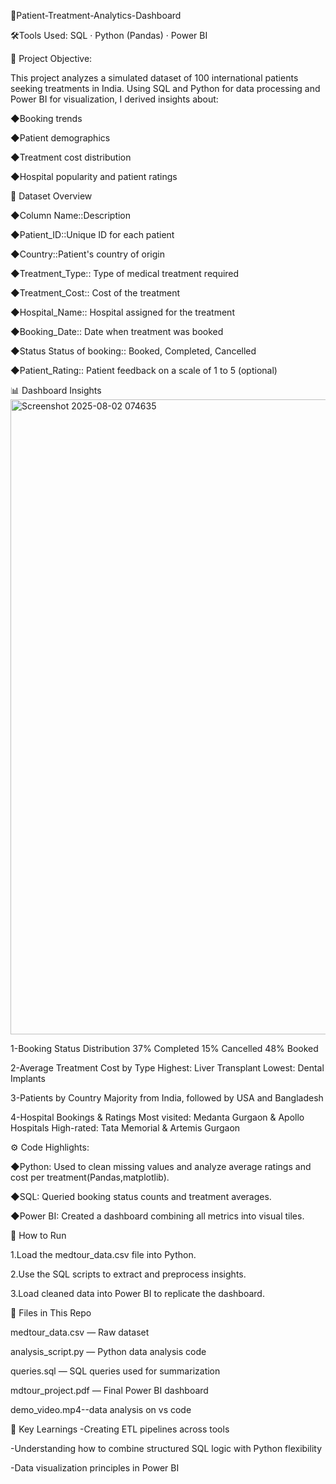 
🏥Patient-Treatment-Analytics-Dashboard

🛠️Tools Used: SQL · Python (Pandas) · Power BI

🎯 Project Objective:

This project analyzes a simulated dataset of 100 international patients seeking treatments in India. Using SQL and Python for data processing and Power BI for visualization, I derived insights about:

◆Booking trends

◆Patient demographics

◆Treatment cost distribution

◆Hospital popularity and patient ratings

📁 Dataset Overview

◆Column Name::Description

◆Patient_ID::Unique ID for each patient

◆Country::Patient's country of origin

◆Treatment_Type::	Type of medical treatment required

◆Treatment_Cost::	Cost of the treatment

◆Hospital_Name::	Hospital assigned for the treatment

◆Booking_Date::	Date when treatment was booked

◆Status	Status of booking:: Booked, Completed, Cancelled

◆Patient_Rating::	Patient feedback on a scale of 1 to 5 (optional)


📊 Dashboard Insights<img width="1913" height="1016" alt="Screenshot 2025-08-02 074635" src="https://github.com/user-attachments/assets/b13052ae-d459-4e09-8d81-ba75531e1c43" />

1-Booking Status Distribution
37% Completed
15% Cancelled
48% Booked

2-Average Treatment Cost by Type
Highest: Liver Transplant
Lowest: Dental Implants

3-Patients by Country
Majority from India, followed by USA and Bangladesh

4-Hospital Bookings & Ratings
Most visited: Medanta Gurgaon & Apollo Hospitals
High-rated: Tata Memorial & Artemis Gurgaon


⚙ Code Highlights:

◆Python: Used to clean missing values and analyze average ratings and cost per treatment(Pandas,matplotlib).

◆SQL: Queried booking status counts and treatment averages.

◆Power BI: Created a dashboard combining all metrics into visual tiles.


📌 How to Run

1.Load the medtour_data.csv file into Python.

2.Use the SQL scripts to extract and preprocess insights.

3.Load cleaned data into Power BI to replicate the dashboard.



📂 Files in This Repo

medtour_data.csv — Raw dataset

analysis_script.py — Python data analysis code

queries.sql — SQL queries used for summarization

mdtour_project.pdf — Final Power BI dashboard

demo_video.mp4--data analysis on vs code


🧠 Key Learnings
-Creating ETL pipelines across tools

-Understanding how to combine structured SQL logic with Python flexibility

-Data visualization principles in Power BI





